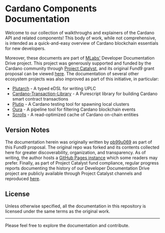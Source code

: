 # Cardano Components Documentation

Welcome to our collection of walkthroughs and explainers of the Cardano API and related components! This body of work, while not comprehensive, is intended as a quick-and-easy overview of Cardano blockchain essentials for new developers.

Moreover, these documents are part of [MLabs'](https://www.mlabs-digital.com/) Developer Documentation Drive project. This project was generously supported and funded by the Cardano community through [Project Catalyst](https://projectcatalyst.io/), and its original Fund9 grant proposal can be viewed [here](https://cardano.ideascale.com/c/idea/64396). The documentation of several other ecosystem projects was also improved as part of this initiative, in particular:

* [Plutarch](https://github.com/Plutonomicon/plutarch-plutus) - A typed eDSL for writing UPLC
* [Cardano-Transaction-Library](https://github.com/Plutonomicon/cardano-transaction-lib) - A Purescript library for building Cardano smart contract transactions
* [Plutip](https://github.com/mlabs-haskell/plutip) - A Cardano testing tool for spawning local clusters
* [Oura](https://github.com/txpipe/oura) - A pipeline tool for filtering Cardano blockchain events
* [Scrolls](https://github.com/txpipe/scrolls) - A read-optimized cache of Cardano on-chain entities

## Version Notes

The documentation herein was originally written by [pb99u069](https://github.com/pb99u069) as part of this Fund9 proposal. The original repo was forked and its contents collected here for greater discoverability, organization, and transparency. As of writing, the author hosts a [GitHub Pages instance](https://pb99u069.github.io/) which some readers may prefer. Finally, as part of Project Catalyst fund compliance, regular progress reports documenting the history of our Developer Documentation Drive project are publicly available through Project Catalyst channels and reproduced [here](https://github.com/mlabs-haskell/catalyst-funded-projects/tree/main/Fund9/Dev%20Documentation%20Drive).

## License

Unless otherwise specified, all the documentation in this repository is licensed under the same terms as the original work.

---

Please feel free to explore the documentation and contribute.
